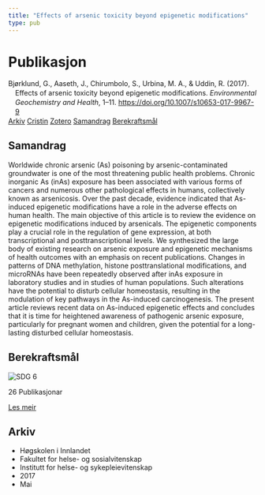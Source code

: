 ```yaml
---
title: "Effects of arsenic toxicity beyond epigenetic modifications"
type: pub
---
```

<h1>Publikasjon</h1>
<article id="csl-bib-container-5WB7AQTR" class="csl-bib-container">
  <div class="csl-bib-body" style="line-height: 1.35; padding-left: 1em; text-indent:-1em;">
  <div class="csl-entry">Bj&#xF8;rklund, G., Aaseth, J., Chirumbolo, S., Urbina, M. A., &amp; Uddin, R. (2017). Effects of arsenic toxicity beyond epigenetic modifications. <i>Environmental Geochemistry and Health</i>, 1&#x2013;11. <a href="https://doi.org/10.1007/s10653-017-9967-9">https://doi.org/10.1007/s10653-017-9967-9</a></div>
</div>
  <div class="csl-bib-buttons">
    <a href="#taxonomy-article-5WB7AQTR" class="csl-bib-button">Arkiv</a>
    <a href="https://app.cristin.no/results/show.jsf?id=1471619" alt="Cristin URL" class="csl-bib-button">Cristin</a>
    <a href="http://zotero.org/groups/5022929/items/5WB7AQTR" alt="Zotero URL" class="csl-bib-button">Zotero</a>
    <a href="#abstract-article-5WB7AQTR" class="csl-bib-button">Samandrag</a>
    <a href="#sdg-article-5WB7AQTR" class="csl-bib-button">Berekraftsmål</a>
  </div>
  <div id="csl-bib-meta-container-5WB7AQTR"></div>
</article>
<div id="csl-bib-meta-5WB7AQTR" class="csl-bib-meta">
  <article id="abstract-article-5WB7AQTR" class="abstract-article">
    <h1>Samandrag</h1>
    Worldwide chronic arsenic (As) poisoning by arsenic-contaminated groundwater is one of the most threatening public health problems. Chronic inorganic As (inAs) exposure has been associated with various forms of cancers and numerous other pathological effects in humans, collectively known as arsenicosis. Over the past decade, evidence indicated that As-induced epigenetic modifications have a role in the adverse effects on human health. The main objective of this article is to review the evidence on epigenetic modifications induced by arsenicals. The epigenetic components play a crucial role in the regulation of gene expression, at both transcriptional and posttranscriptional levels. We synthesized the large body of existing research on arsenic exposure and epigenetic mechanisms of health outcomes with an emphasis on recent publications. Changes in patterns of DNA methylation, histone posttranslational modifications, and microRNAs have been repeatedly observed after inAs exposure in laboratory studies and in studies of human populations. Such alterations have the potential to disturb cellular homeostasis, resulting in the modulation of key pathways in the As-induced carcinogenesis. The present article reviews recent data on As-induced epigenetic effects and concludes that it is time for heightened awareness of pathogenic arsenic exposure, particularly for pregnant women and children, given the potential for a long-lasting disturbed cellular homeostasis.
  </article>
  <article id="sdg-article-5WB7AQTR" class="sdg-article">
    <h1>Berekraftsmål</h1>
    <div class="sdg-container"><div id="sdg6" class="sdg">
<img src="{{< params subfolder >}}images/sdg/sdg06_no.png" class="image" alt="SDG 6">
<div class="sdg-overlay">
<p class="sdg-publication-count"><span>26</span> Publikasjonar</p>
<p><a href="https://www.fn.no/om-fn/fns-baerekraftsmaal/rent-vann-og-gode-sanitaerforhold?lang=nno-NO" class="sdg-read-more">Les meir</a></p>
</div>
</div></div>
  </article>
  <article id="taxonomy-article-5WB7AQTR" class="taxonomy-article">
    <h1>Arkiv</h1>
    <ul>
      <li>Høgskolen i Innlandet</li>
      <li>Fakultet for helse- og sosialvitenskap</li>
      <li>Institutt for helse- og sykepleievitenskap</li>
      <li>2017</li>
      <li>Mai</li>
    </ul>
  </article>
</div>
